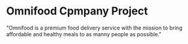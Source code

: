# Omnifood Cpmpany Project
 "Omnifood is a premium food delivery service with the mission to bring affordable and healthy meals to as manny people as possible."
